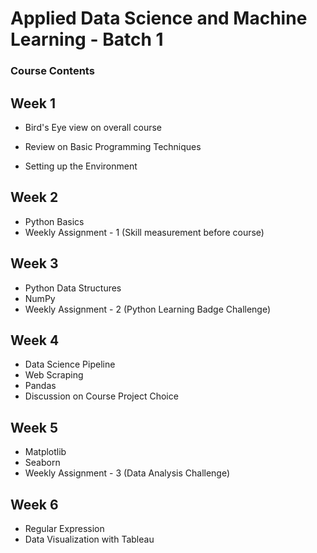 # Applied Data Science and Machine Learning - Batch 1

### Course Contents

## Week 1

- Bird's Eye view on overall course
- Review on Basic Programming Techniques

- Setting up the Environment

## Week 2

- Python Basics
- Weekly Assignment - 1 (Skill measurement before course)

## Week 3

- Python Data Structures
- NumPy 
- Weekly Assignment - 2 (Python Learning Badge Challenge)

## Week 4

- Data Science Pipeline
- Web Scraping
- Pandas
- Discussion on Course Project Choice

## Week 5

- Matplotlib
- Seaborn
- Weekly Assignment - 3 (Data Analysis Challenge)

## Week 6

- Regular Expression
- Data Visualization with Tableau
